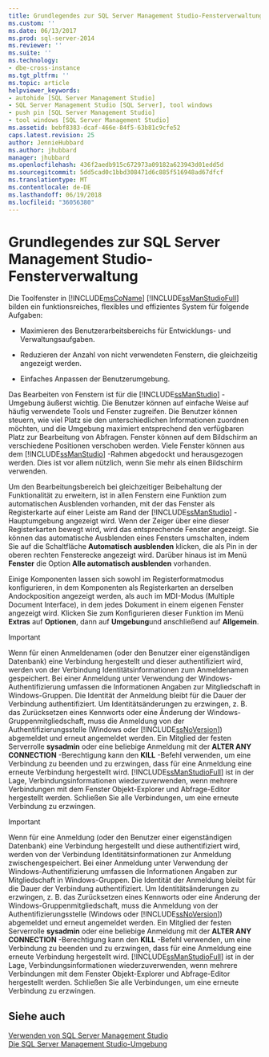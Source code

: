 ```yaml
---
title: Grundlegendes zur SQL Server Management Studio-Fensterverwaltung | Microsoft-Dokumentation
ms.custom: ''
ms.date: 06/13/2017
ms.prod: sql-server-2014
ms.reviewer: ''
ms.suite: ''
ms.technology:
- dbe-cross-instance
ms.tgt_pltfrm: ''
ms.topic: article
helpviewer_keywords:
- autohide [SQL Server Management Studio]
- SQL Server Management Studio [SQL Server], tool windows
- push pin [SQL Server Management Studio]
- tool windows [SQL Server Management Studio]
ms.assetid: bebf8383-dcaf-466e-84f5-63b81c9cfe52
caps.latest.revision: 25
author: JennieHubbard
ms.author: jhubbard
manager: jhubbard
ms.openlocfilehash: 436f2aedb915c672973a09182a623943d01edd5d
ms.sourcegitcommit: 5dd5cad0c1bbd308471d6c885f516948ad67dfcf
ms.translationtype: MT
ms.contentlocale: de-DE
ms.lasthandoff: 06/19/2018
ms.locfileid: "36056380"
---
```

# <a name="understand-sql-server-management-studio-windows-management"></a>Grundlegendes zur SQL Server Management Studio-Fensterverwaltung
  Die Toolfenster in [!INCLUDE[msCoName](../includes/msconame-md.md)] [!INCLUDE[ssManStudioFull](../includes/ssmanstudiofull-md.md)] bilden ein funktionsreiches, flexibles und effizientes System für folgende Aufgaben:  
  
-   Maximieren des Benutzerarbeitsbereichs für Entwicklungs- und Verwaltungsaufgaben.  
  
-   Reduzieren der Anzahl von nicht verwendeten Fenstern, die gleichzeitig angezeigt werden.  
  
-   Einfaches Anpassen der Benutzerumgebung.  
  
 Das Bearbeiten von Fenstern ist für die [!INCLUDE[ssManStudio](../includes/ssmanstudio-md.md)] -Umgebung äußerst wichtig. Die Benutzer können auf einfache Weise auf häufig verwendete Tools und Fenster zugreifen. Die Benutzer können steuern, wie viel Platz sie den unterschiedlichen Informationen zuordnen möchten, und die Umgebung maximiert entsprechend den verfügbaren Platz zur Bearbeitung von Abfragen. Fenster können auf dem Bildschirm an verschiedene Positionen verschoben werden. Viele Fenster können aus dem [!INCLUDE[ssManStudio](../includes/ssmanstudio-md.md)] -Rahmen abgedockt und herausgezogen werden. Dies ist vor allem nützlich, wenn Sie mehr als einen Bildschirm verwenden.  
  
 Um den Bearbeitungsbereich bei gleichzeitiger Beibehaltung der Funktionalität zu erweitern, ist in allen Fenstern eine Funktion zum automatischen Ausblenden vorhanden, mit der das Fenster als Registerkarte auf einer Leiste am Rand der [!INCLUDE[ssManStudio](../includes/ssmanstudio-md.md)] -Hauptumgebung angezeigt wird. Wenn der Zeiger über eine dieser Registerkarten bewegt wird, wird das entsprechende Fenster angezeigt. Sie können das automatische Ausblenden eines Fensters umschalten, indem Sie auf die Schaltfläche **Automatisch ausblenden** klicken, die als Pin in der oberen rechten Fensterecke angezeigt wird. Darüber hinaus ist im Menü **Fenster** die Option **Alle automatisch ausblenden** vorhanden.  
  
 Einige Komponenten lassen sich sowohl im Registerformatmodus konfigurieren, in dem Komponenten als Registerkarten an derselben Andockposition angezeigt werden, als auch im MDI-Modus (Multiple Document Interface), in dem jedes Dokument in einem eigenen Fenster angezeigt wird. Klicken Sie zum Konfigurieren dieser Funktion im Menü **Extras** auf **Optionen**, dann auf **Umgebung**und anschließend auf **Allgemein**.  
  
> [!IMPORTANT]  
>  Wenn für einen Anmeldenamen (oder den Benutzer einer eigenständigen Datenbank) eine Verbindung hergestellt und dieser authentifiziert wird, werden von der Verbindung Identitätsinformationen zum Anmeldenamen gespeichert. Bei einer Anmeldung unter Verwendung der Windows-Authentifizierung umfassen die Informationen Angaben zur Mitgliedschaft in Windows-Gruppen. Die Identität der Anmeldung bleibt für die Dauer der Verbindung authentifiziert. Um Identitätsänderungen zu erzwingen, z. B. das Zurücksetzen eines Kennworts oder eine Änderung der Windows-Gruppenmitgliedschaft, muss die Anmeldung von der Authentifizierungsstelle (Windows oder [!INCLUDE[ssNoVersion](../includes/ssnoversion-md.md)]) abgemeldet und erneut angemeldet werden. Ein Mitglied der festen Serverrolle **sysadmin** oder eine beliebige Anmeldung mit der **ALTER ANY CONNECTION** -Berechtigung kann den **KILL** -Befehl verwenden, um eine Verbindung zu beenden und zu erzwingen, dass für eine Anmeldung eine erneute Verbindung hergestellt wird. [!INCLUDE[ssManStudioFull](../includes/ssmanstudiofull-md.md)] ist in der Lage, Verbindungsinformationen wiederzuverwenden, wenn mehrere Verbindungen mit dem Fenster Objekt-Explorer und Abfrage-Editor hergestellt werden. Schließen Sie alle Verbindungen, um eine erneute Verbindung zu erzwingen.  
  
> [!IMPORTANT]  
>  Wenn für eine Anmeldung (oder den Benutzer einer eigenständigen Datenbank) eine Verbindung hergestellt und diese authentifiziert wird, werden von der Verbindung Identitätsinformationen zur Anmeldung zwischengespeichert. Bei einer Anmeldung unter Verwendung der Windows-Authentifizierung umfassen die Informationen Angaben zur Mitgliedschaft in Windows-Gruppen. Die Identität der Anmeldung bleibt für die Dauer der Verbindung authentifiziert. Um Identitätsänderungen zu erzwingen, z. B. das Zurücksetzen eines Kennworts oder eine Änderung der Windows-Gruppenmitgliedschaft, muss die Anmeldung von der Authentifizierungsstelle (Windows oder [!INCLUDE[ssNoVersion](../includes/ssnoversion-md.md)]) abgemeldet und erneut angemeldet werden. Ein Mitglied der festen Serverrolle **sysadmin** oder eine beliebige Anmeldung mit der **ALTER ANY CONNECTION** -Berechtigung kann den **KILL** -Befehl verwenden, um eine Verbindung zu beenden und zu erzwingen, dass für eine Anmeldung eine erneute Verbindung hergestellt wird. [!INCLUDE[ssManStudioFull](../includes/ssmanstudiofull-md.md)] ist in der Lage, Verbindungsinformationen wiederzuverwenden, wenn mehrere Verbindungen mit dem Fenster Objekt-Explorer und Abfrage-Editor hergestellt werden. Schließen Sie alle Verbindungen, um eine erneute Verbindung zu erzwingen.  
  
## <a name="see-also"></a>Siehe auch  
 [Verwenden von SQL Server Management Studio](../database-engine/use-sql-server-management-studio.md)   
 [Die SQL Server Management Studio-Umgebung](the-sql-server-management-studio-environment.md)  
  
  